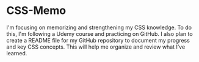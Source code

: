 # CSS-Memo
I'm focusing on memorizing and strengthening my CSS knowledge. To do this, I'm following a Udemy course and practicing on GitHub. I also plan to create a README file for my GitHub repository to document my progress and key CSS concepts. This will help me organize and review what I’ve learned.
